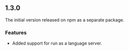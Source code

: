 ## 1.3.0

The initial version released on npm as a separate package.

### Features

- Added support for run as a language server.
